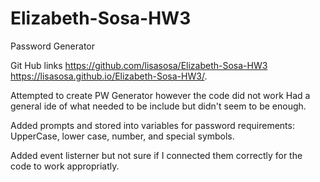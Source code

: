 # Elizabeth-Sosa-HW3
Password Generator

Git Hub links
https://github.com/lisasosa/Elizabeth-Sosa-HW3
https://lisasosa.github.io/Elizabeth-Sosa-HW3/.


Attempted to create PW Generator however the code did not work
Had a general ide of what needed to be include but didn't seem to be enough.

Added prompts and stored into variables for password requirements:
UpperCase, lower case, number, and special symbols. 

Added event listerner but not sure if I connected them correctly for the code to work appropriatly. 
